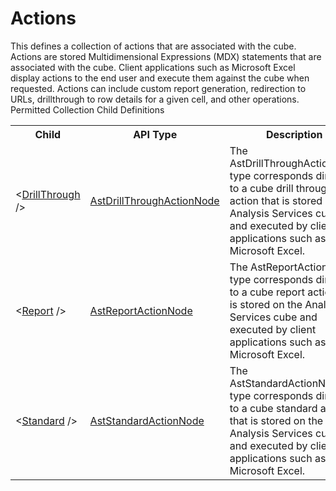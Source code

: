 # Actions

<div class="LanguageSummary"><div class ="SummaryItem">This defines a collection of actions that are associated with the cube. Actions are stored Multidimensional Expressions (MDX) statements that are associated with the cube. Client applications such as Microsoft Excel display actions to the end user and execute them against the cube when requested. Actions can include custom report generation, redirection to URLs, drillthrough to row details for a given cell, and other operations.</div></div><div class="SchemaBindingGroup"><div class="SchemaBindingGroupHeader">Permitted Collection Child Definitions</div><table id="SchemaBindingList" class="SchemaBindingList"><tbody><tr><th class="SchemaBindingNameColumnHeader">Child</th><th class="SchemaBindingTypeColumnHeader">API Type</th><th class="SchemaBindingSummaryColumnHeader">Description</th></tr><tr class="cd0"><td class="SchemaBindingName"><span class="punc">&lt;</span><a href=Varigence.Languages.Biml.Cube.Action.AstDrillThroughActionNode.html">DrillThrough</a><span class="punc"> /&gt;</span></td><td class="SchemaBindingType"><a href="../api-reference/Varigence.Languages.Biml.Cube.Action.AstDrillThroughActionNode.html">AstDrillThroughActionNode</a></td><td class="SchemaBindingSummary">The AstDrillThroughActionNode type corresponds directly to a cube drill through action that is stored on the Analysis Services cube and executed by client applications such as Microsoft Excel.</td></tr><tr class="cd1"><td class="SchemaBindingName"><span class="punc">&lt;</span><a href=Varigence.Languages.Biml.Cube.Action.AstReportActionNode.html">Report</a><span class="punc"> /&gt;</span></td><td class="SchemaBindingType"><a href="../api-reference/Varigence.Languages.Biml.Cube.Action.AstReportActionNode.html">AstReportActionNode</a></td><td class="SchemaBindingSummary">The AstReportActionNode type corresponds directly to a cube report action that is stored on the Analysis Services cube and executed by client applications such as Microsoft Excel.</td></tr><tr class="cd0"><td class="SchemaBindingName"><span class="punc">&lt;</span><a href=Varigence.Languages.Biml.Cube.Action.AstStandardActionNode.html">Standard</a><span class="punc"> /&gt;</span></td><td class="SchemaBindingType"><a href="../api-reference/Varigence.Languages.Biml.Cube.Action.AstStandardActionNode.html">AstStandardActionNode</a></td><td class="SchemaBindingSummary">The AstStandardActionNode type corresponds directly to a cube standard action that is stored on the Analysis Services cube and executed by client applications such as Microsoft Excel.</td></tr></tbody></table></div>